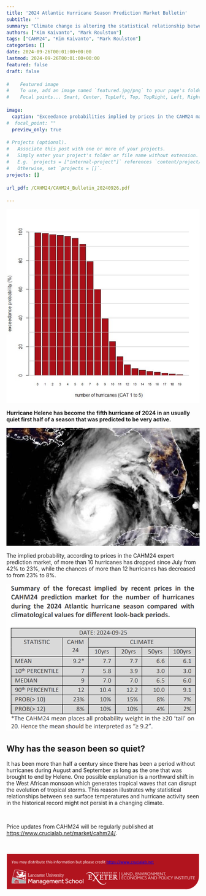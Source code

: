 ```yaml
---
title: '2024 Atlantic Hurricane Season Prediction Market Bulletin'
subtitle: ''
summary: "Climate change is altering the statistical relationship between sea-surface temperature and hurricane activity?"
authors: ["Kim Kaivanto", "Mark Roulston"]
tags: ["CAHM24", "Kim Kaivanto", "Mark Roulston"]
categories: []
date: 2024-09-26T00:01:00+00:00
lastmod: 2024-09-26T00:01:00+00:00
featured: false
draft: false

#    Featured image
#    To use, add an image named `featured.jpg/png` to your page's folder.
#    Focal points... Smart, Center, TopLeft, Top, TopRight, Left, Right, BottomLeft, Bottom, BottomRight.

image: 
  caption: "Exceedance probabilities implied by prices in the CAHM24 market for the number of hurricanes during the 2024 Atlantic hurricane season."
#  focal_point: ""
  preview_only: true

# Projects (optional).
#   Associate this post with one or more of your projects.
#   Simply enter your project's folder or file name without extension.
#   E.g. `projects = ["internal-project"]` references `content/project/deep-learning/index.md`.
#   Otherwise, set `projects = []`.
projects: []

url_pdf: /CAHM24/CAHM24_Bulletin_20240926.pdf

---
```

![](featured.png "Exceedance probabilities implied by prices in the CAHM24 market for the number of hurricanes during the 2024 Atlantic hurricane season.")

**Hurricane Helene has become the fifth hurricane of 2024 in an usually quiet first half of a season that was predicted to be very active.**

![](hurricane_helene.jpg "Hurricane Helene viewed from a satellite over the Gulf of Mexico early on Sept. 26, 2024. Source: NOAA / National Hurricane Center.")

The implied probability, according to prices in the CAHM24 expert prediction market, of more than 10 
hurricanes has dropped since July from 42% to 23%, while the chances of more than 12 hurricanes has 
decreased to from 23% to 8%. 

![table](table.png)

## Why has the season been so quiet? 

It has been more than half a century since there has been a 
period without hurricanes during August and September as 
long as the one that was brought to end by Helene. One 
possible explanation is a northward shift in the West 
African monsoon which generates tropical waves that can 
disrupt the evolution of tropical storms. This reason 
illustrates why statistical relationships between sea surface 
temperatures and hurricane activity seen in the historical 
record might not persist in a changing climate. 



<br> 

Price updates from CAHM24 will be regularly published at https://www.crucialab.net/market/cahm24/.  


<br> 

![credits](foot.png) 

<br>
 
